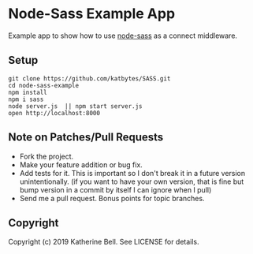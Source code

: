 # Node-Sass Example App

Example app to show how to use [node-sass](https://github.com/sass/node-sass) as a connect middleware.


## Setup

    git clone https://github.com/katbytes/SASS.git
    cd node-sass-example
    npm install
    npm i sass
    node server.js  || npm start server.js
    open http://localhost:8000

## Note on Patches/Pull Requests

 * Fork the project.
 * Make your feature addition or bug fix.
 * Add tests for it. This is important so I don't break it in a
   future version unintentionally.
   (if you want to have your own version, that is fine but bump version in a commit by itself I can ignore when I pull)
 * Send me a pull request. Bonus points for topic branches.

## Copyright

Copyright (c) 2019 Katherine Bell. See LICENSE for details.
